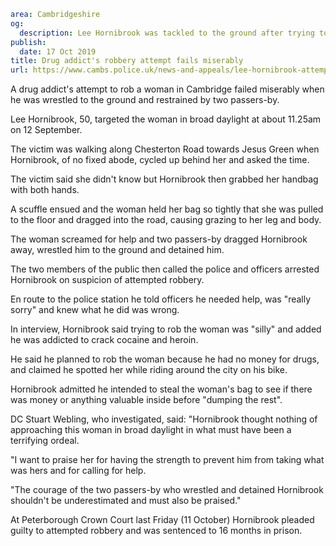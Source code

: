 ```yaml
area: Cambridgeshire
og:
  description: Lee Hornibrook was tackled to the ground after trying to grab a woman
publish:
  date: 17 Oct 2019
title: Drug addict's robbery attempt fails miserably
url: https://www.cambs.police.uk/news-and-appeals/lee-hornibrook-attempted-robbery-cambridge
```

A drug addict's attempt to rob a woman in Cambridge failed miserably when he was wrestled to the ground and restrained by two passers-by.

Lee Hornibrook, 50, targeted the woman in broad daylight at about 11.25am on 12 September.

The victim was walking along Chesterton Road towards Jesus Green when Hornibrook, of no fixed abode, cycled up behind her and asked the time.

The victim said she didn't know but Hornibrook then grabbed her handbag with both hands.

A scuffle ensued and the woman held her bag so tightly that she was pulled to the floor and dragged into the road, causing grazing to her leg and body.

The woman screamed for help and two passers-by dragged Hornibrook away, wrestled him to the ground and detained him.

The two members of the public then called the police and officers arrested Hornibrook on suspicion of attempted robbery.

En route to the police station he told officers he needed help, was "really sorry" and knew what he did was wrong.

In interview, Hornibrook said trying to rob the woman was "silly" and added he was addicted to crack cocaine and heroin.

He said he planned to rob the woman because he had no money for drugs, and claimed he spotted her while riding around the city on his bike.

Hornibrook admitted he intended to steal the woman's bag to see if there was money or anything valuable inside before "dumping the rest".

DC Stuart Webling, who investigated, said: "Hornibrook thought nothing of approaching this woman in broad daylight in what must have been a terrifying ordeal.

"I want to praise her for having the strength to prevent him from taking what was hers and for calling for help.

"The courage of the two passers-by who wrestled and detained Hornibrook shouldn't be underestimated and must also be praised."

At Peterborough Crown Court last Friday (11 October) Hornibrook pleaded guilty to attempted robbery and was sentenced to 16 months in prison.
